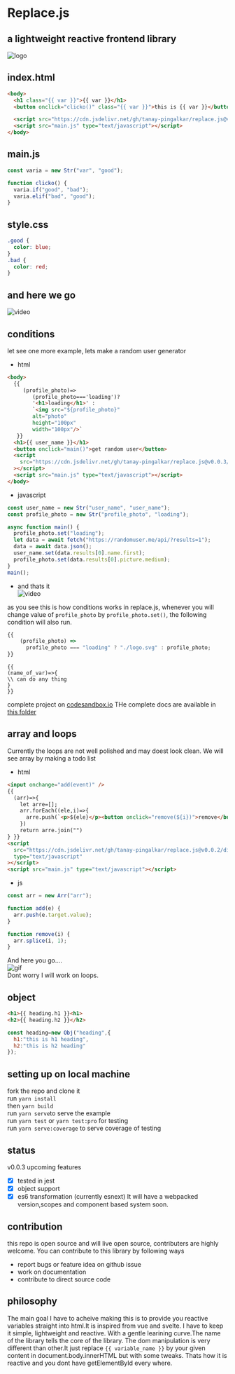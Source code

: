 # Replace.js

## a lightweight reactive frontend library

![logo](https://github.com/tanay-pingalkar/replace.js/blob/main/example/logo.png)

## index.html

```html
<body>
  <h1 class="{{ var }}">{{ var }}</h1>
  <button onclick="clicko()" class="{{ var }}">this is {{ var }}</button>

  <script src="https://cdn.jsdelivr.net/gh/tanay-pingalkar/replace.js@v0.0.3/dist/bundle.min.js"></script>
  <script src="main.js" type="text/javascript"></script>
</body>
```

## main.js

```javascript
const varia = new Str("var", "good");

function clicko() {
  varia.if("good", "bad");
  varia.elif("bad", "good");
}
```

## style.css

```css
.good {
  color: blue;
}
.bad {
  color: red;
}
```

## and here we go

![video](https://github.com/tanay-pingalkar/replace.js/blob/main/example/Screencast%202021-04-19%2011%2033%2032.gif)


## conditions

let see one more example, lets make a random user generator

- html

```html
<body>
  {{ 
     (profile_photo)=>
        (profile_photo==='loading')?
        '<h1>loading</h1>' : 
        `<img src="${profile_photo}" 
        alt="photo"
        height="100px" 
        width="100px"/>` 
   }}
  <h1>{{ user_name }}</h1>
  <button onclick="main()">get random user</button>
  <script
    src="https://cdn.jsdelivr.net/gh/tanay-pingalkar/replace.js@v0.0.3/dist/bundle.min.js"
  ></script>
  <script src="main.js" type="text/javascript"></script>
</body>
```

- javascript

```javascript
const user_name = new Str("user_name", "user_name");
const profile_photo = new Str("profile_photo", "loading");

async function main() {
  profile_photo.set("loading");
  let data = await fetch("https://randomuser.me/api/?results=1");
  data = await data.json();
  user_name.set(data.results[0].name.first);
  profile_photo.set(data.results[0].picture.medium);
}
main();
```

- and thats it <br>
  ![video](https://github.com/tanay-pingalkar/replace.js/blob/main/example/random.gif)

as you see this is how conditions works in replace.js, whenever you will change value of `profile_photo` by `profile_photo.set()`, the following
condition will also run.

```javascript
{{
    (profile_photo) =>
      profile_photo === "loading" ? "./logo.svg" : profile_photo;
}}
```

```javscript
{{
(name_of_var)=>{
\\ can do any thing
}
}}
```

complete project on [codesandbox.io](https://codesandbox.io/s/currying-flower-osk5n?file=/index.html)
THe complete docs are available in [this folder](https://github.com/tanay-pingalkar/replace.js/tree/main/docs)

## array and loops

Currently the loops are not well polished and may doest look clean. We will see array by making a todo list

- html

```html
<input onchange="add(event)" />
{{ 
  (arr)=>{ 
    let arre=[]; 
    arr.forEach((ele,i)=>{ 
      arre.push(`<p>${ele}</p><button onclick="remove(${i})">remove</button>`) 
    }) 
    return arre.join("") 
} }}
<script
  src="https://cdn.jsdelivr.net/gh/tanay-pingalkar/replace.js@v0.0.2/dist/bundle.min.js"
  type="text/javascript"
></script>
<script src="main.js" type="text/javascript"></script>
```

- js

```javascript
const arr = new Arr("arr");

function add(e) {
  arr.push(e.target.value);
}

function remove(i) {
  arr.splice(i, 1);
}
```

And here you go.... <br>
![gif](https://github.com/tanay-pingalkar/replace.js/blob/main/example/Screencast%202021-04-22%2017%2011%2023.gif)
<br>Dont worry I will work on loops.

## object
``` html
<h1>{{ heading.h1 }}<h1>
<h2>{{ heading.h2 }}</h2>
```
``` javascript
const heading=new Obj("heading",{
  h1:"this is h1 heading",
  h2:"this is h2 heading"
});
```

## setting up on local machine

fork the repo and clone it <br>
run `yarn install` <br>
then `yarn build` <br>
run `yarn serve`to serve the example <br>
run `yarn test` or `yarn test:pro` for testing <br>
run `yarn serve:coverage` to serve coverage of testing

## status

v0.0.3 upcoming features

- [x] tested in jest
- [x] object support
- [x] es6 transformation (currently esnext)
      It will have a webpacked version,scopes and component based system soon.

## contribution

this repo is open source and will live open source, contributers are highly welcome. You can contribute to this library by following ways

- report bugs or feature idea on github issue
- work on documentation
- contribute to direct source code

## philosophy

The main goal I have to acheive making this is to provide you reactive variables straight into html.It is inspired from vue and svelte. I have to keep it simple, lightweight and reactive. With a gentle learining curve.The name of the library tells the core of the library. The dom manipulation is very different than other.It just replace `{{ variable_name }}` by your given content in document.body.innerHTML but with some tweaks. Thats how it is reactive and you dont have getElementById every where.
